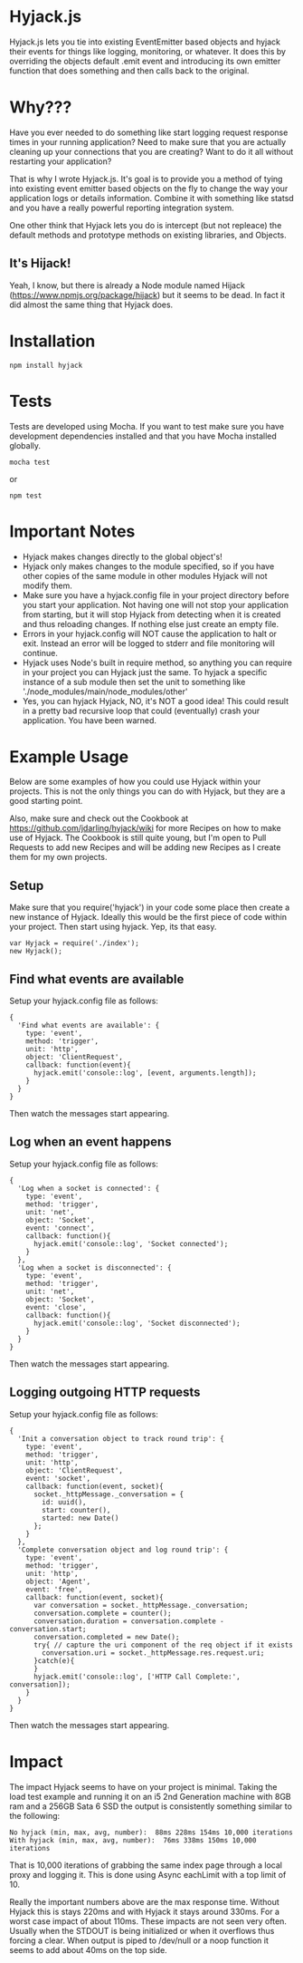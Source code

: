 Hyjack.js
=========

Hyjack.js lets you tie into existing EventEmitter based objects and hyjack their
events for things like logging, monitoring, or whatever.  It does this by
overriding the objects default .emit event and introducing its own emitter
function that does something and then calls back to the original.

Why???
======

Have you ever needed to do something like start logging request response times
in your running application?  Need to make sure that you are actually cleaning
up your connections that you are creating?  Want to do it all without restarting
your application?

That is why I wrote Hyjack.js.  It's goal is to provide you a method of tying
into existing event emitter based objects on the fly to change the way your
application logs or details information.  Combine it with something like statsd
and you have a really powerful reporting integration system.

One other think that Hyjack lets you do is intercept (but not repleace)
the default methods and prototype methods on existing libraries, and Objects.

It's Hijack!
------------

Yeah, I know, but there is already a Node module named Hijack
(https://www.npmjs.org/package/hijack) but it seems to be dead.  In fact it
did almost the same thing that Hyjack does.

Installation
============

```
npm install hyjack
```

Tests
=====

Tests are developed using Mocha.  If you want to test make sure you have
development dependencies installed and that you have Mocha installed globally.

```
mocha test
```

or

```
npm test
```

Important Notes
===============

  * Hyjack makes changes directly to the global object's!
  * Hyjack only makes changes to the module specified, so if you have other
    copies of the same module in other modules Hyjack will not modify them.
  * Make sure you have a hyjack.config file in your project directory before
    you start your application.  Not having one will not stop your application
    from starting, but it will stop Hyjack from detecting when it is created
    and thus reloading changes.  If nothing else just create an empty file.
  * Errors in your hyjack.config will NOT cause the application to halt or exit.
    Instead an error will be logged to stderr and file monitoring will continue.
  * Hyjack uses Node's built in require method, so anything you can require
    in your project you can Hyjack just the same.  To hyjack a specific instance
    of a sub module then set the unit to something like
    './node_modules/main/node_modules/other'
  * Yes, you can hyjack Hyjack, NO, it's NOT a good idea!  This could result
    in a pretty bad recursive loop that could (eventually) crash your
    application.  You have been warned.

Example Usage
=============

Below are some examples of how you could use Hyjack within your projects.
This is not the only things you can do with Hyjack, but they are a good
starting point.

Also, make sure and check out the Cookbook at
https://github.com/jdarling/hyjack/wiki for more Recipes on how to make use
of Hyjack.  The Cookbook is still quite young, but I'm open to Pull Requests to
add new Recipes and will be adding new Recipes as I create them for my own
projects.

Setup
-----

Make sure that you require('hyjack') in your code some place then create a new
instance of Hyjack.  Ideally this would be the first piece of code within your
project.  Then start using hyjack.  Yep, its that easy.

```
var Hyjack = require('./index');
new Hyjack();
```

Find what events are available
------------------------------

Setup your hyjack.config file as follows:

```
{
  'Find what events are available': {
    type: 'event',
    method: 'trigger',
    unit: 'http',
    object: 'ClientRequest',
    callback: function(event){
      hyjack.emit('console::log', [event, arguments.length]);
    }
  }
}
```

Then watch the messages start appearing.

Log when an event happens
-------------------------

Setup your hyjack.config file as follows:

```
{
  'Log when a socket is connected': {
    type: 'event',
    method: 'trigger',
    unit: 'net',
    object: 'Socket',
    event: 'connect',
    callback: function(){
      hyjack.emit('console::log', 'Socket connected');
    }
  },
  'Log when a socket is disconnected': {
    type: 'event',
    method: 'trigger',
    unit: 'net',
    object: 'Socket',
    event: 'close',
    callback: function(){
      hyjack.emit('console::log', 'Socket disconnected');
    }
  }
}
```

Then watch the messages start appearing.

Logging outgoing HTTP requests
------------------------------

Setup your hyjack.config file as follows:

```
{
  'Init a conversation object to track round trip': {
    type: 'event',
    method: 'trigger',
    unit: 'http',
    object: 'ClientRequest',
    event: 'socket',
    callback: function(event, socket){
      socket._httpMessage._conversation = {
        id: uuid(),
        start: counter(),
        started: new Date()
      };
    }
  },
  'Complete conversation object and log round trip': {
    type: 'event',
    method: 'trigger',
    unit: 'http',
    object: 'Agent',
    event: 'free',
    callback: function(event, socket){
      var conversation = socket._httpMessage._conversation;
      conversation.complete = counter();
      conversation.duration = conversation.complete - conversation.start;
      conversation.completed = new Date();
      try{ // capture the uri component of the req object if it exists
        conversation.uri = socket._httpMessage.res.request.uri;
      }catch(e){
      }
      hyjack.emit('console::log', ['HTTP Call Complete:', conversation]);
    }
  }
}
```

Then watch the messages start appearing.

Impact
======

The impact Hyjack seems to have on your project is minimal.  Taking the load
test example and running it on an i5 2nd Generation machine with 8GB ram and
a 256GB Sata 6 SSD the output is consistently something similar to the following:

```
No hyjack (min, max, avg, number):  88ms 228ms 154ms 10,000 iterations
With hyjack (min, max, avg, number):  76ms 338ms 150ms 10,000 iterations
```

That is 10,000 iterations of grabbing the same index page through a local proxy
and logging it.  This is done using Async eachLimit with a top limit of 10.

Really the important numbers above are the max response time.  Without Hyjack
this is stays 220ms and with Hyjack it stays around 330ms.  For a worst case
impact of about 110ms.  These impacts are not seen very often.  Usually when
the STDOUT is being initialized or when it overflows thus forcing a clear.
When output is piped to /dev/null or a noop function it seems to add about 40ms
on the top side.
